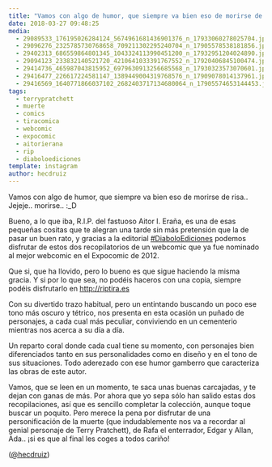 ```yaml
---
title: "Vamos con algo de humor, que siempre va bien eso de morirse de risa.. Jejeje.. morirse.. :_D"
date: 2018-03-27 09:48:25
media: 
  - 29089533_176195026284124_5674961681436901376_n_17933060278025704.jpg
  - 29096276_2325785730768658_709211302295240704_n_17905578538181856.jpg
  - 29402313_686559864801345_1043324113990451200_n_17932951204024890.jpg
  - 29094123_233832140521720_4210641033391767552_n_17920406845100474.jpg
  - 29414736_465987043815952_6979630913256685568_n_17930323573070601.jpg
  - 29416477_226617224581147_1389449004319768576_n_17909078014137961.jpg
  - 29416569_1640771866037102_2682403717134680064_n_17905574653144453.jpg
tags: 
  - terrypratchett
  - muerte
  - comics
  - tiracomica
  - webcomic
  - expocomic
  - aitorierana
  - rip
  - diaboloediciones
template: instagram
author: hecdruiz
---
```


Vamos con algo de humor, que siempre va bien eso de morirse de risa.. Jejeje.. morirse.. :_D


Bueno, a lo que iba, R.I.P. del fastuoso Aitor I. Eraña, es una de esas pequeñas cositas que te alegran una tarde sin más pretensión que la de pasar un buen rato, y gracias a la editorial [#DiaboloEdiciones](/tags/diaboloediciones) podemos disfrutar de estos dos recopilatorios de un webcomic que ya fue nominado al mejor webcomic en el Expocomic de 2012.


Que si, que ha llovido, pero lo bueno es que sigue haciendo la misma gracia. Y si por lo que sea, no podéis haceros con una copia, siempre podéis disfrutarlo en http://riptira.es


Con su divertido trazo habitual, pero un entintando buscando un poco ese tono más oscuro y tétrico, nos presenta en esta ocasión un puñado de personajes, a cada cual más peculiar, conviviendo en un cementerio mientras nos acerca a su día a día.


Un reparto coral donde cada cual tiene su momento, con personajes bien diferenciados tanto en sus personalidades como en diseño y en el tono de sus situaciones. Todo aderezado con ese humor gamberro que caracteriza las obras de este autor.


Vamos, que se leen en un momento, te saca unas buenas carcajadas, y te dejan con ganas de más. Por ahora que yo sepa sólo han salido estas dos recopilaciones, así que es sencillo completar la colección, aunque toque buscar un poquito. Pero merece la pena por disfrutar de una personificación de la muerte (que indudablemente nos va a recordar al genial personaje de Terry Pratchett), de Rafa el enterrador, Edgar y Allan, Ada.. ¡si es que al final les coges a todos cariño!


([@hecdruiz](https://instagram.com/hecdruiz))
